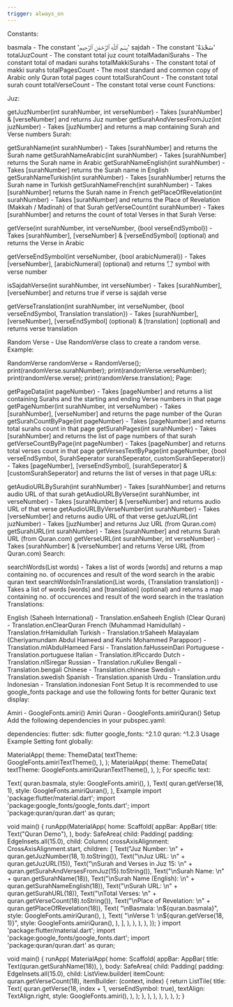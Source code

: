 ```yaml
---
trigger: always_on
---
```


Constants:

basmala - The constant 'بِسْمِ ٱللَّهِ ٱلرَّحْمَٰنِ ٱلرَّحِيمِ'
sajdah - The constant 'سَجْدَةٌ'
totalJuzCount - The constant total juz count
totalMadaniSurahs - The constant total of madani surahs
totalMakkiSurahs - The constant total of makki surahs
totalPagesCount - The most standard and common copy of Arabic only Quran total pages count
totalSurahCount - The constant total surah count
totalVerseCount - The constant total verse count
Functions:

Juz:

getJuzNumber(int surahNumber, int verseNumber) - Takes [surahNumber] & [verseNumber] and returns Juz number
getSurahAndVersesFromJuz(int juzNumber) - Takes [juzNumber] and returns a map containing Surah and Verse numbers
Surah:

getSurahName(int surahNumber) - Takes [surahNumber] and returns the Surah name
getSurahNameArabic(int surahNumber) - Takes [surahNumber] returns the Surah name in Arabic
getSurahNameEnglish(int surahNumber) - Takes [surahNumber] returns the Surah name in English
getSurahNameTurkish(int surahNumber) - Takes [surahNumber] returns the Surah name in Turkish
getSurahNameFrench(int surahNumber) - Takes [surahNumber] returns the Surah name in French
getPlaceOfRevelation(int surahNumber) - Takes [surahNumber] and returns the Place of Revelation (Makkah / Madinah) of that Surah
getVerseCount(int surahNumber) - Takes [surahNumber] and returns the count of total Verses in that Surah
Verse:

getVerse(int surahNumber, int verseNumber, {bool verseEndSymbol}) - Takes [surahNumber], [verseNumber] & [verseEndSymbol] (optional) and returns the Verse in Arabic

getVerseEndSymbol(int verseNumber, {bool arabicNumeral}) - Takes [verseNumber], [arabicNumeral] (optional) and returns '۝' symbol with verse number

isSajdahVerse(int surahNumber, int verseNumber) - Takes [surahNumber], [verseNumber] and returns true if verse is sajdah verse

getVerseTranslation(int surahNumber, int verseNumber, {bool verseEndSymbol, Translation translation}) - Takes [surahNumber], [verseNumber], [verseEndSymbol] (optional) & [translation] (optional) and returns verse translation

Random Verse - Use RandomVerse class to create a random verse. Example:

RandomVerse randomVerse = RandomVerse();
print(randomVerse.surahNumber);
print(randomVerse.verseNumber);
print(randomVerse.verse);
print(randomVerse.translation);
Page:

getPageData(int pageNumber) - Takes [pageNumber] and returns a list containing Surahs and the starting and ending Verse numbers in that page
getPageNumber(int surahNumber, int verseNumber) - Takes [surahNumber], [verseNumber] and returns the page number of the Quran
getSurahCountByPage(int pageNumber) - Takes [pageNumber] and returns total surahs count in that page
getSurahPages(int surahNumber) - Takes [surahNumber] and returns the list of page numbers of that surah
getVerseCountByPage(int pageNumber) - Takes [pageNumber] and returns total verses count in that page
getVersesTextByPage(int pageNumber, {bool verseEndSymbol, SurahSeperator surahSeperator, customSurahSeperator}) - Takes [pageNumber], [verseEndSymbol], [surahSeperator] & [customSurahSeperator] and returns the list of verses in that page
URLs:

getAudioURLBySurah(int surahNumber) - Takes [surahNumber] and returns audio URL of that surah
getAudioURLByVerse(int surahNumber, int verseNumber) - Takes [surahNumber] & [verseNumber] and returns audio URL of that verse
getAudioURLByVerseNumber(int surahNumber) - Takes [verseNumber] and returns audio URL of that verse
getJuzURL(int juzNumber) - Takes [juzNumber] and returns Juz URL (from Quran.com)
getSurahURL(int surahNumber) - Takes [surahNumber] and returns Surah URL (from Quran.com)
getVerseURL(int surahNumber, int verseNumber) - Takes [surahNumber] & [verseNumber] and returns Verse URL (from Quran.com)
Search:

searchWords(List<String> words) - Takes a list of words [words] and returns a map containing no. of occurences and result of the word search in the arabic quran text
searchWordsInTranslation(List<String> words, {Translation translation}) - Takes a list of words [words] and [translation] (optional) and returns a map containing no. of occurences and result of the word search in the traslation
Translations:

English (Saheeh International) - Translation.enSaheeh
English (Clear Quran) - Translation.enClearQuran
French (Muhammad Hamidullah) - Translation.frHamidullah
Turkish - Translation.trSaheeh
Malayalam (Cheriyamundam Abdul Hameed and Kunhi Mohammed Parappoor) - Translation.mlAbdulHameed
Farsi - Translation.faHusseinDari
Portuguese - Translation.portuguese
Italian - Translation.itPiccardo
Dutch - Translation.nlSiregar
Russian - Translation.ruKuliev
Bengali - Translation.bengali
Chinese - Translation.chinese
Swedish - Translation.swedish
Spanish - Translation.spanish
Urdu - Translation.urdu
Indonesian - Translation.indonesian
Font Setup 
It is recommended to use google_fonts package and use the following fonts for better Quranic text display:

Amiri - GoogleFonts.amiri()
Amiri Quran - GoogleFonts.amiriQuran()
Setup
Add the following dependencies in your pubspec.yaml:

dependencies:
    flutter:
        sdk: flutter
    google_fonts: ^2.1.0
    quran: ^1.2.3
Usage Example
Setting font globally:

MaterialApp(
  theme: ThemeData(
    textTheme: GoogleFonts.amiriTextTheme(),
  ),
);
MaterialApp(
  theme: ThemeData(
    textTheme: GoogleFonts.amiriQuranTextTheme(),
  ),
);
For specific text:

Text(
  quran.basmala,
  style: GoogleFonts.amiri(),
),
Text(
  quran.getVerse(18, 1),
  style: GoogleFonts.amiriQuran(),
),
Example 
import 'package:flutter/material.dart';
import 'package:google_fonts/google_fonts.dart';
import 'package:quran/quran.dart' as quran;

void main() {
  runApp(MaterialApp(
    home: Scaffold(
      appBar: AppBar(
        title: Text("Quran Demo"),
      ),
      body: SafeArea(
        child: Padding(
          padding: EdgeInsets.all(15.0),
          child: Column(
            crossAxisAlignment: CrossAxisAlignment.start,
            children: [
              Text("Juz Number: \n" + quran.getJuzNumber(18, 1).toString()),
              Text("\nJuz URL: \n" + quran.getJuzURL(15)),
              Text("\nSurah and Verses in Juz 15: \n" + quran.getSurahAndVersesFromJuz(15).toString()),
              Text("\nSurah Name: \n" + quran.getSurahName(18)),
              Text("\nSurah Name (English): \n" + quran.getSurahNameEnglish(18)),
              Text("\nSurah URL: \n" + quran.getSurahURL(18)),
              Text("\nTotal Verses: \n" + quran.getVerseCount(18).toString()),
              Text("\nPlace of Revelation: \n" + quran.getPlaceOfRevelation(18)),
              Text(
                "\nBasmala: \n${quran.basmala}",
                style: GoogleFonts.amiriQuran(),
              ),
              Text(
                "\nVerse 1: \n${quran.getVerse(18, 1)}",
                style: GoogleFonts.amiriQuran(),
              ),
            ],
          ),
        ),
      ),
    ),
  ));
}
import 'package:flutter/material.dart';
import 'package:google_fonts/google_fonts.dart';
import 'package:quran/quran.dart' as quran;

void main() {
  runApp(
    MaterialApp(
      home: Scaffold(
        appBar: AppBar(
          title: Text(quran.getSurahName(18)),
        ),
        body: SafeArea(
          child: Padding(
            padding: EdgeInsets.all(15.0),
            child: ListView.builder(
              itemCount: quran.getVerseCount(18),
              itemBuilder: (context, index) {
                return ListTile(
                  title: Text(
                    quran.getVerse(18, index + 1, verseEndSymbol: true),
                    textAlign: TextAlign.right,
                    style: GoogleFonts.amiri(),
                  ),
                );
              },
            ),
          ),
        ),
      ),
    ),
  );
}